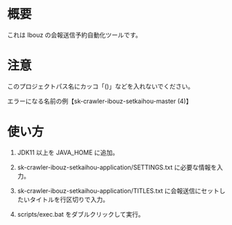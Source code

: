 # 概要

これは Ibouz の会報送信予約自動化ツールです。

# 注意

このプロジェクトパス名にカッコ「()」などを入れないでください。

エラーになる名前の例【sk-crawler-ibouz-setkaihou-master (4)】

# 使い方

1. JDK11 以上を JAVA_HOME に追加。

2. sk-crawler-ibouz-setkaihou-application/SETTINGS.txt に必要な情報を入力。

3. sk-crawler-ibouz-setkaihou-application/TITLES.txt に会報送信にセットしたいタイトルを行区切りで入力。

4. scripts/exec.bat をダブルクリックして実行。
